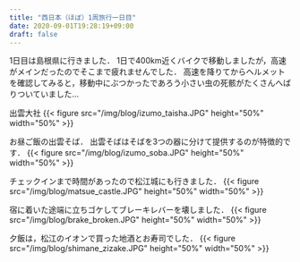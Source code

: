 ```yaml
---
title: "西日本（ほぼ）1周旅行一日目"
date: 2020-09-01T19:28:19+09:00
draft: false
---
```


1日目は島根県に行きました．
1日で400km近くバイクで移動しましたが，高速がメインだったのでそこまで疲れませんでした．
高速を降りてからヘルメットを確認してみると，移動中にぶつかったであろう小さい虫の死骸がたくさんへばりついていました...

出雲大社
{{< figure src="/img/blog/izumo_taisha.JPG" height="50%" width="50%" >}}

お昼ご飯の出雲そば．
出雲そばはそばを3つの器に分けて提供するのが特徴的です．
{{< figure src="/img/blog/izumo_soba.JPG" height="50%" width="50%" >}}

チェックインまで時間があったので松江城にも行きました．
{{< figure src="/img/blog/matsue_castle.JPG" height="50%" width="50%" >}}

宿に着いた途端に立ちゴケしてブレーキレバーを壊しました．
{{< figure src="/img/blog/brake_broken.JPG" height="50%" width="50%" >}}

夕飯は，松江のイオンで買った地酒とお寿司でした．
{{< figure src="/img/blog/shimane_zizake.JPG" height="50%" width="50%" >}}

